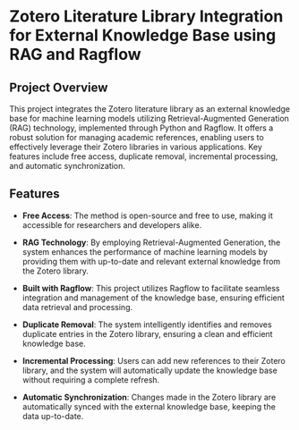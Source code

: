 # Zotero Literature Library Integration for External Knowledge Base using RAG and Ragflow

## Project Overview

This project integrates the Zotero literature library as an external knowledge base for machine learning models utilizing Retrieval-Augmented Generation (RAG) technology, implemented through Python and Ragflow. It offers a robust solution for managing academic references, enabling users to effectively leverage their Zotero libraries in various applications. Key features include free access, duplicate removal, incremental processing, and automatic synchronization.

## Features

- **Free Access**: The method is open-source and free to use, making it accessible for researchers and developers alike.

- **RAG Technology**: By employing Retrieval-Augmented Generation, the system enhances the performance of machine learning models by providing them with up-to-date and relevant external knowledge from the Zotero library.

- **Built with Ragflow**: This project utilizes Ragflow to facilitate seamless integration and management of the knowledge base, ensuring efficient data retrieval and processing.

- **Duplicate Removal**: The system intelligently identifies and removes duplicate entries in the Zotero library, ensuring a clean and efficient knowledge base.

- **Incremental Processing**: Users can add new references to their Zotero library, and the system will automatically update the knowledge base without requiring a complete refresh.

- **Automatic Synchronization**: Changes made in the Zotero library are automatically synced with the external knowledge base, keeping the data up-to-date.
